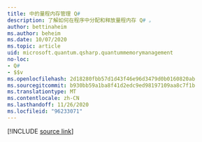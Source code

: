 ```yaml
---
title: 中的量程内存管理 Q#
description: 了解如何在程序中分配和释放量程内存 Q# 。
author: bettinaheim
ms.author: beheim
ms.date: 10/07/2020
ms.topic: article
uid: microsoft.quantum.qsharp.quantummemorymanagement
no-loc:
- Q#
- $$v
ms.openlocfilehash: 2d18280fbb57d1d43f46e96d3479d0b0160820ab
ms.sourcegitcommit: b930bb59a1ba8f41d2edc9ed98197109aa8c7f1b
ms.translationtype: MT
ms.contentlocale: zh-CN
ms.lasthandoff: 11/26/2020
ms.locfileid: "96233071"
---
```

<!---
# Quantum memory management in Q#
-->

[!INCLUDE [source link](~/includes/qsharp-language/Specifications/Language/2_Statements/QuantumMemoryManagement.md)]

